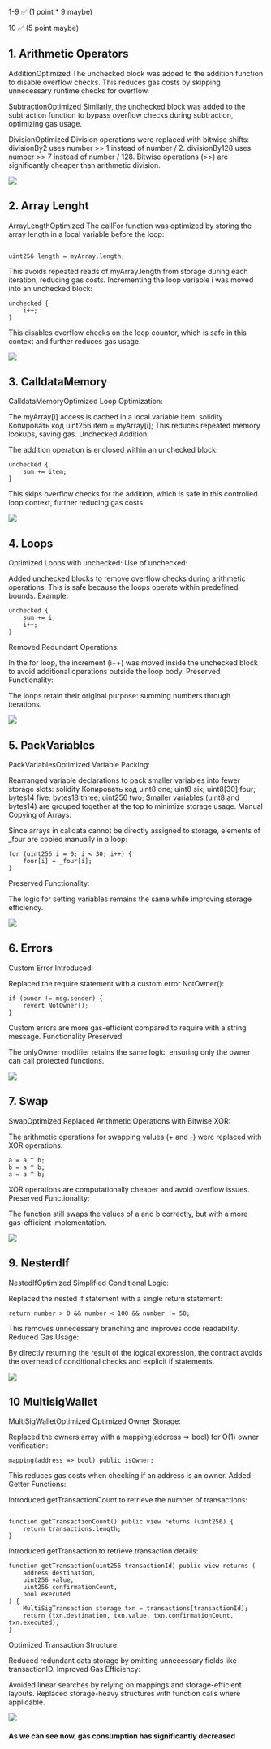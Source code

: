 1-9 ✅ (1 point * 9 maybe)

10 ✅ (5 point maybe)


## 1. Arithmetic Operators

AdditionOptimized
The unchecked block was added to the addition function to disable overflow checks. This reduces gas costs by skipping unnecessary runtime checks for overflow.

SubtractionOptimized
Similarly, the unchecked block was added to the subtraction function to bypass overflow checks during subtraction, optimizing gas usage.

DivisionOptimized
Division operations were replaced with bitwise shifts:
divisionBy2 uses number >> 1 instead of number / 2.
divisionBy128 uses number >> 7 instead of number / 128.
Bitwise operations (>>) are significantly cheaper than arithmetic division.

![](/src/static/1.png)


## 2. Array Lenght

ArrayLengthOptimized
The callFor function was optimized by storing the array length in a local variable before the loop:

```solidity

uint256 length = myArray.length;
```
This avoids repeated reads of myArray.length from storage during each iteration, reducing gas costs.
Incrementing the loop variable i was moved into an unchecked block:

```solidity
unchecked {
    i++;
}
```
This disables overflow checks on the loop counter, which is safe in this context and further reduces gas usage.

![](/src/static/2.png)


## 3. CalldataMemory

CalldataMemoryOptimized
Loop Optimization:

The myArray[i] access is cached in a local variable item:
solidity
Копировать код
uint256 item = myArray[i];
This reduces repeated memory lookups, saving gas.
Unchecked Addition:

The addition operation is enclosed within an unchecked block:
```solidity
unchecked {
    sum += item;
}
```
This skips overflow checks for the addition, which is safe in this controlled loop context, further reducing gas costs.

![](/src/static/3.png)


## 4. Loops

Optimized Loops with unchecked:
Use of unchecked:

Added unchecked blocks to remove overflow checks during arithmetic operations. This is safe because the loops operate within predefined bounds.
Example:
```solidity
unchecked {
    sum += i;
    i++;
}
```
Removed Redundant Operations:

In the for loop, the increment (i++) was moved inside the unchecked block to avoid additional operations outside the loop body.
Preserved Functionality:

The loops retain their original purpose: summing numbers through iterations.

![](/src/static/4.png)

## 5. PackVariables

PackVariablesOptimized
Variable Packing:

Rearranged variable declarations to pack smaller variables into fewer storage slots:
solidity
Копировать код
uint8 one;
uint8 six;
uint8[30] four;
bytes14 five;
bytes18 three;
uint256 two;
Smaller variables (uint8 and bytes14) are grouped together at the top to minimize storage usage.
Manual Copying of Arrays:

Since arrays in calldata cannot be directly assigned to storage, elements of _four are copied manually in a loop:
```solidity
for (uint256 i = 0; i < 30; i++) {
    four[i] = _four[i];
}
```
Preserved Functionality:

The logic for setting variables remains the same while improving storage efficiency.

![](/src/static/5.png)


## 6. Errors

Custom Error Introduced:

Replaced the require statement with a custom error NotOwner():
```solidity
if (owner != msg.sender) {
    revert NotOwner();
}
```
Custom errors are more gas-efficient compared to require with a string message.
Functionality Preserved:

The onlyOwner modifier retains the same logic, ensuring only the owner can call protected functions.

![](/src/static/6.png)


## 7. Swap
SwapOptimized
Replaced Arithmetic Operations with Bitwise XOR:

The arithmetic operations for swapping values (+ and -) were replaced with XOR operations:
```solidity
a = a ^ b;
b = a ^ b;
a = a ^ b;
```
XOR operations are computationally cheaper and avoid overflow issues.
Preserved Functionality:

The function still swaps the values of a and b correctly, but with a more gas-efficient implementation.

![](/src/static/7.png)


## 9. Nesterdlf
NestedIfOptimized
Simplified Conditional Logic:

Replaced the nested if statement with a single return statement:
```solidity
return number > 0 && number < 100 && number != 50;
```
This removes unnecessary branching and improves code readability.
Reduced Gas Usage:

By directly returning the result of the logical expression, the contract avoids the overhead of conditional checks and explicit if statements.

![](/src/static/9.png)

## 10 MultisigWallet

MultiSigWalletOptimized
Optimized Owner Storage:

Replaced the owners array with a mapping(address => bool) for O(1) owner verification:
```solidity
mapping(address => bool) public isOwner;
```
This reduces gas costs when checking if an address is an owner.
Added Getter Functions:

Introduced getTransactionCount to retrieve the number of transactions:
```solidity

function getTransactionCount() public view returns (uint256) {
    return transactions.length;
}
```
Introduced getTransaction to retrieve transaction details:
```solidity
function getTransaction(uint256 transactionId) public view returns (
    address destination,
    uint256 value,
    uint256 confirmationCount,
    bool executed
) {
    MultiSigTransaction storage txn = transactions[transactionId];
    return (txn.destination, txn.value, txn.confirmationCount, txn.executed);
}
```
Optimized Transaction Structure:

Reduced redundant data storage by omitting unnecessary fields like transactionID.
Improved Gas Efficiency:

Avoided linear searches by relying on mappings and storage-efficient layouts.
Replaced storage-heavy structures with function calls where applicable.


![](/src/static/10.png)

#### As we can see now, gas consumption has significantly decreased
